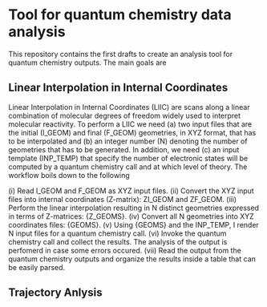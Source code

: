 # Tool for quantum chemistry data analysis # 

This repository contains the first drafts to create an analysis tool for quantum chemistry outputs. The main goals are 

## Linear Interpolation in Internal Coordinates ##

Linear Interpolation in Internal Coordinates (LIIC) are scans along a linear combination of molecular degrees of freedom widely used to interpret molecular reactivity. To perform a LIIC we need (a) two input files that are the initial (I_GEOM) and final (F_GEOM) geometries, in XYZ format, that has to be interpolated and (b) an integer number (N) denoting the number of geometries that has to be generated. In addition, we need (c) an input template (INP_TEMP) that specify the number of electronic states will be computed by a quantum chemistry call and at which level of theory. The workflow boils down to the following

(i) Read I_GEOM and F_GEOM as XYZ input files. 
(ii) Convert the XYZ input files into internal coordinates (Z-matrix): ZI_GEOM and ZF_GEOM.
(iii) Perform the linear interpolation resulting in N distinct geometries expressed in terms of Z-matrices: {Z_GEOMS}.
(iv) Convert all N geometries into XYZ coordinates files: {GEOMS}. 
(v) Using {GEOMS} and the INP_TEMP, I render N input files for a quantum chemistry call. 
(vi) Invoke the quantum chemistry call and collect the results. The analysis of the output is perfomerd in case some errors occured. 
(vii) Read the output from the quantum chemistry outputs and organize the results inside a table that can be easily parsed. 

## Trajectory Anlysis ## 
